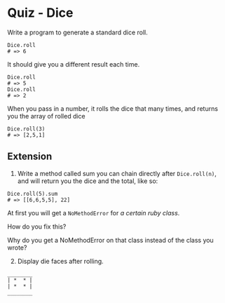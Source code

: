 # Quiz - Dice

Write a program to generate a standard dice roll.

```
Dice.roll
# => 6
```
It should give you a different result each time.
```
Dice.roll
# => 5
Dice.roll
# => 2
```

When you pass in a number, it rolls the dice that many times, and returns you the array of rolled dice
```
Dice.roll(3)
# => [2,5,1]
```

## Extension

1. Write a method called sum you can chain directly after `Dice.roll(n)`, and will return you the dice and the total, like so:

```
Dice.roll(5).sum
# => [[6,6,5,5], 22]
```

At first you will get a `NoMethodError` for *a certain ruby class*.

How do you fix this?

Why do you get a NoMethodError on that class instead of the class you wrote?


2. Display die faces after rolling.
```
________
| *  * |
| *  * |
________
```
